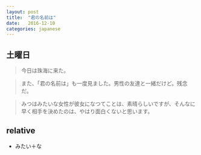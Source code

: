 ```yaml
---
layout: post
title:  "君の名前は"
date:   2016-12-10
categories: japanese
---
```

## 土曜日

> 今日は珠海に来た。

> また、「君の名前は」も一度見ました。男性の友達と一緒だけど。残念だ。

> みつはみたいな女性が彼女になつてことは、素晴らしいですが、そんなに早く相手を決めたのは、やはり面白くないと思います。



## relative

* みたい＋な